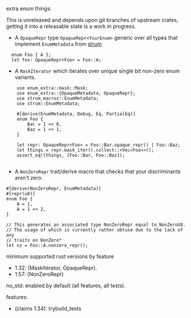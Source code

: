 extra enum things:

This is unreleased and depends upon git branches of upstream crates,
getting it into a releasable state is a work in progress.

* A `OpaqueRepr` type `OpaqueRepr<YourEnum>` generic over all types that implement `EnumMetadata` from [strum](https://github.com)
```
  enum Foo { A };
  let foo: OpaqueRepr<Foo> = Foo::A;
```
* A `MaskIterator` which iterates over unique single bit non-zero enum variants.
```
    use enum_extra::mask::Mask;
    use enum_extra::{OpaqueMetadata, OpaqueRepr};
    use strum_macros::EnumMetadata;
    use strum::EnumMetadata;

    #[derive(EnumMetadata, Debug, Eq, PartialEq)]
    enum Foo {
        Bar = 1 << 0,
        Baz = 1 << 1,
    }

    let repr: OpaqueRepr<Foo> = Foo::Bar.opaque_repr() | Foo::Baz;
    let things = repr.mask_iter().collect::<Vec<Foo>>();
    assert_eq!(things, [Foo::Bar, Foo::Baz]);


```
* A `NonZeroRepr` trait/derive macro that checks that your discriminants aren't zero.
```
#[derive(NonZeroRepr, EnumMetadata)]
#[repr(u8)]
enum Foo {
	A = 1,
	A = 1 << 2,
}

// This generates an associated type NonZeroRepr equal to NonZeroU8.
// The usage of which is currently rather obtuse due to the lack of any
// traits on NonZero*
let nz = Foo::A.nonzero_repr();
```

minimum supported rust versions by feature
* 1.32: (MaskIterator, OpaqueRepr).
* 1.57: (NonZeroRepr)

no_std: enabled by default (all features, all tests).

features:
* (claims 1.34): trybuild_tests

